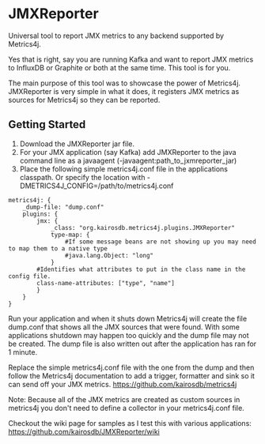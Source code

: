 # JMXReporter
Universal tool to report JMX metrics to any backend supported by Metrics4j.

Yes that is right, say you are running Kafka and want to report JMX metrics to 
InfluxDB or Graphite or both at the same time.  This tool is for you.

The main purpose of this tool was to showcase the power of Metrics4j.  JMXReporter 
is very simple in what it does, it registers JMX metrics as sources for Metrics4j
so they can be reported.

## Getting Started
1. Download the JMXReporter jar file.
1. For your JMX application (say Kafka) add JMXReporter to the java command line
as a javaagent (-javaagent:path_to_jxmreporter_jar)
1. Place the following simple metrics4j.conf file in the applications classpath.  Or specify the location with -DMETRICS4J_CONFIG=/path/to/metrics4j.conf
```hocon
metrics4j: {
    _dump-file: "dump.conf"
    plugins: {
        jmx: {
            _class: "org.kairosdb.metrics4j.plugins.JMXReporter"
            type-map: {
                #If some message beans are not showing up you may need to map them to a native type
                #java.lang.Object: "long"
            }
        #Identifies what attributes to put in the class name in the config file.
        class-name-attributes: ["type", "name"]
        }
    }
}
```

Run your application and when it shuts down Metrics4j will create the file dump.conf
that shows all the JMX sources that were found.  With some applications shutdown
may happen too quickly and the dump file may not be created.  The dump file is also
written out after the application has ran for 1 minute.

Replace the simple metrics4j.conf file with the one from the dump and then follow
the Metrics4j documentation to add a trigger, formatter and sink so it can 
send off your JMX metrics.  https://github.com/kairosdb/metrics4j

Note: Because all of the JMX metrics are created as custom sources in metrics4j
you don't need to define a collector in your metrics4j.conf file.

Checkout the wiki page for samples as I test this with various applications:
https://github.com/kairosdb/JMXReporter/wiki
